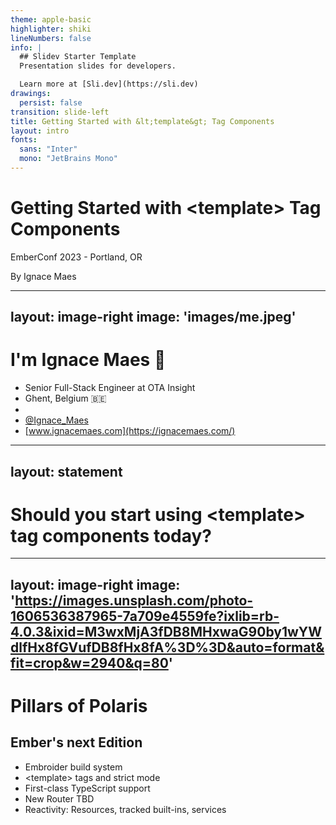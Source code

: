 ```yaml
---
theme: apple-basic
highlighter: shiki
lineNumbers: false
info: |
  ## Slidev Starter Template
  Presentation slides for developers.

  Learn more at [Sli.dev](https://sli.dev)
drawings:
  persist: false
transition: slide-left
title: Getting Started with &lt;template&gt; Tag Components
layout: intro
fonts:
  sans: "Inter"
  mono: "JetBrains Mono"
---
```


# Getting Started with &lt;template&gt; Tag Components

<span class="text-white/60 font-400 block mt-8">EmberConf 2023 - Portland, OR</span>

<div class="absolute bottom-10">
  <span class="font-700">
    By Ignace Maes
  </span>
</div>

<!--
Presenter notes
-->

---
layout: image-right
image: 'images/me.jpeg'
---

# I'm Ignace Maes 👋

- Senior Full-Stack Engineer at OTA Insight
- Ghent, Belgium 🇧🇪
- <logos-github-icon style="filter: brightness(0) invert(1);"/> [@IgnaceMaes](https://github.com/IgnaceMaes)
- <logos-twitter /> [@Ignace_Maes](https://twitter.com/Ignace_Maes)
- <mdi-web /> [www.ignacemaes.com](https://ignacemaes.com/)

---
layout: statement
---

# Should you start using &lt;template&gt; tag components today?

---
layout: image-right
image: 'https://images.unsplash.com/photo-1606536387965-7a709e4559fe?ixlib=rb-4.0.3&ixid=M3wxMjA3fDB8MHxwaG90by1wYWdlfHx8fGVufDB8fHx8fA%3D%3D&auto=format&fit=crop&w=2940&q=80'
---

# Pillars of Polaris
## Ember's next Edition

- Embroider build system
- &lt;template&gt; tags and strict mode
- First-class TypeScript support
- New Router TBD
- Reactivity: Resources, tracked built-ins, services


